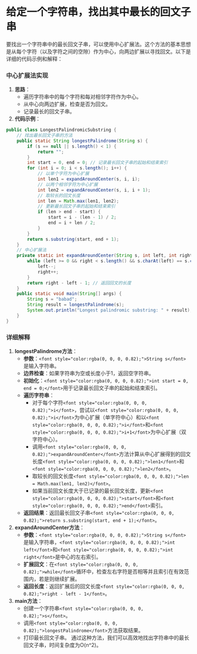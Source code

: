 # 给定一个字符串，找出其中最长的回文子串
<font style="color:rgba(0, 0, 0, 0.82);">要找出一个字符串中的最长回文子串，可以使用中心扩展法。这个方法的基本思想是从每个字符（以及字符之间的空隙）作为中心，向两边扩展以寻找回文。以下是详细的代码示例和解释：</font>
### <font style="color:rgba(0, 0, 0, 0.82);">中心扩展法实现</font>
1. **<font style="color:rgba(0, 0, 0, 0.82);">思路</font>**<font style="color:rgba(0, 0, 0, 0.82);">：</font>
    - <font style="color:rgba(0, 0, 0, 0.82);">遍历字符串中的每个字符和每对相邻字符作为中心。</font>
    - <font style="color:rgba(0, 0, 0, 0.82);">从中心向两边扩展，检查是否为回文。</font>
    - <font style="color:rgba(0, 0, 0, 0.82);">记录最长的回文子串。</font>
2. **<font style="color:rgba(0, 0, 0, 0.82);">代码示例</font>**<font style="color:rgba(0, 0, 0, 0.82);">：</font>
```java
public class LongestPalindromicSubstring {  
    // 找出最长回文子串的方法  
    public static String longestPalindrome(String s) {  
        if (s == null || s.length() < 1) {  
            return "";  
        }  
        int start = 0, end = 0; // 记录最长回文子串的起始和结束索引  
        for (int i = 0; i < s.length(); i++) {  
            // 以单个字符为中心扩展  
            int len1 = expandAroundCenter(s, i, i);  
            // 以两个相邻字符为中心扩展  
            int len2 = expandAroundCenter(s, i, i + 1);  
            // 取较长的回文长度  
            int len = Math.max(len1, len2);  
            // 更新最长回文子串的起始和结束索引  
            if (len > end - start) {  
                start = i - (len - 1) / 2;  
                end = i + len / 2;  
            }  
        }  
        return s.substring(start, end + 1);  
    }  
    // 中心扩展法  
    private static int expandAroundCenter(String s, int left, int right) {  
        while (left >= 0 && right < s.length() && s.charAt(left) == s.charAt(right)) {  
            left--;  
            right++;  
        }  
        return right - left - 1; // 返回回文的长度  
    }  
    public static void main(String[] args) {  
        String s = "babad";  
        String result = longestPalindrome(s);  
        System.out.println("Longest palindromic substring: " + result);  
    }  
}
```
### <font style="color:rgba(0, 0, 0, 0.82);">详细解释</font>
1. **<font style="color:rgba(0, 0, 0, 0.82);">longestPalindrome方法</font>**<font style="color:rgba(0, 0, 0, 0.82);">：</font>
    - **<font style="color:rgba(0, 0, 0, 0.82);">参数</font>**<font style="color:rgba(0, 0, 0, 0.82);">：</font>`<font style="color:rgba(0, 0, 0, 0.82);">String s</font>`<font style="color:rgba(0, 0, 0, 0.82);">是输入字符串。</font>
    - **<font style="color:rgba(0, 0, 0, 0.82);">边界检查</font>**<font style="color:rgba(0, 0, 0, 0.82);">：如果字符串为空或长度小于1，返回空字符串。</font>
    - **<font style="color:rgba(0, 0, 0, 0.82);">初始化</font>**<font style="color:rgba(0, 0, 0, 0.82);">：</font>`<font style="color:rgba(0, 0, 0, 0.82);">int start = 0, end = 0;</font>`<font style="color:rgba(0, 0, 0, 0.82);">用于记录最长回文子串的起始和结束索引。</font>
    - **<font style="color:rgba(0, 0, 0, 0.82);">遍历字符串</font>**<font style="color:rgba(0, 0, 0, 0.82);">：</font>
        * <font style="color:rgba(0, 0, 0, 0.82);">对于每个字符</font>`<font style="color:rgba(0, 0, 0, 0.82);">i</font>`<font style="color:rgba(0, 0, 0, 0.82);">，尝试以</font>`<font style="color:rgba(0, 0, 0, 0.82);">i</font>`<font style="color:rgba(0, 0, 0, 0.82);">为中心扩展（单字符中心）和以</font>`<font style="color:rgba(0, 0, 0, 0.82);">i</font>`<font style="color:rgba(0, 0, 0, 0.82);">和</font>`<font style="color:rgba(0, 0, 0, 0.82);">i+1</font>`<font style="color:rgba(0, 0, 0, 0.82);">为中心扩展（双字符中心）。</font>
        * <font style="color:rgba(0, 0, 0, 0.82);">调用</font>`<font style="color:rgba(0, 0, 0, 0.82);">expandAroundCenter</font>`<font style="color:rgba(0, 0, 0, 0.82);">方法计算从中心扩展得到的回文长度</font>`<font style="color:rgba(0, 0, 0, 0.82);">len1</font>`<font style="color:rgba(0, 0, 0, 0.82);">和</font>`<font style="color:rgba(0, 0, 0, 0.82);">len2</font>`<font style="color:rgba(0, 0, 0, 0.82);">。</font>
        * <font style="color:rgba(0, 0, 0, 0.82);">取较长的回文长度</font>`<font style="color:rgba(0, 0, 0, 0.82);">len = Math.max(len1, len2)</font>`<font style="color:rgba(0, 0, 0, 0.82);">。</font>
        * <font style="color:rgba(0, 0, 0, 0.82);">如果当前回文长度大于已记录的最长回文长度，更新</font>`<font style="color:rgba(0, 0, 0, 0.82);">start</font>`<font style="color:rgba(0, 0, 0, 0.82);">和</font>`<font style="color:rgba(0, 0, 0, 0.82);">end</font>`<font style="color:rgba(0, 0, 0, 0.82);">索引。</font>
    - **<font style="color:rgba(0, 0, 0, 0.82);">返回结果</font>**<font style="color:rgba(0, 0, 0, 0.82);">：返回最长回文子串</font>`<font style="color:rgba(0, 0, 0, 0.82);">return s.substring(start, end + 1);</font>`<font style="color:rgba(0, 0, 0, 0.82);">。</font>
2. **<font style="color:rgba(0, 0, 0, 0.82);">expandAroundCenter方法</font>**<font style="color:rgba(0, 0, 0, 0.82);">：</font>
    - **<font style="color:rgba(0, 0, 0, 0.82);">参数</font>**<font style="color:rgba(0, 0, 0, 0.82);">：</font>`<font style="color:rgba(0, 0, 0, 0.82);">String s</font>`<font style="color:rgba(0, 0, 0, 0.82);">是输入字符串，</font>`<font style="color:rgba(0, 0, 0, 0.82);">int left</font>`<font style="color:rgba(0, 0, 0, 0.82);">和</font>`<font style="color:rgba(0, 0, 0, 0.82);">int right</font>`<font style="color:rgba(0, 0, 0, 0.82);">是中心的左右索引。</font>
    - **<font style="color:rgba(0, 0, 0, 0.82);">扩展回文</font>**<font style="color:rgba(0, 0, 0, 0.82);">：在</font>`<font style="color:rgba(0, 0, 0, 0.82);">while</font>`<font style="color:rgba(0, 0, 0, 0.82);">循环中，检查左右字符是否相等并且索引在有效范围内，若是则继续扩展。</font>
    - **<font style="color:rgba(0, 0, 0, 0.82);">返回长度</font>**<font style="color:rgba(0, 0, 0, 0.82);">：返回扩展后的回文长度</font>`<font style="color:rgba(0, 0, 0, 0.82);">right - left - 1</font>`<font style="color:rgba(0, 0, 0, 0.82);">。</font>
3. **<font style="color:rgba(0, 0, 0, 0.82);">main方法</font>**<font style="color:rgba(0, 0, 0, 0.82);">：</font>
    - <font style="color:rgba(0, 0, 0, 0.82);">创建一个字符串</font>`<font style="color:rgba(0, 0, 0, 0.82);">s</font>`<font style="color:rgba(0, 0, 0, 0.82);">。</font>
    - <font style="color:rgba(0, 0, 0, 0.82);">调用</font>`<font style="color:rgba(0, 0, 0, 0.82);">longestPalindrome</font>`<font style="color:rgba(0, 0, 0, 0.82);">方法获取结果。</font>
    - <font style="color:rgba(0, 0, 0, 0.82);">打印最长回文子串。</font>
<font style="color:rgba(0, 0, 0, 0.82);">通过这种方法，我们可以高效地找出字符串中的最长回文子串，时间复杂度为O(n^2)。</font>
